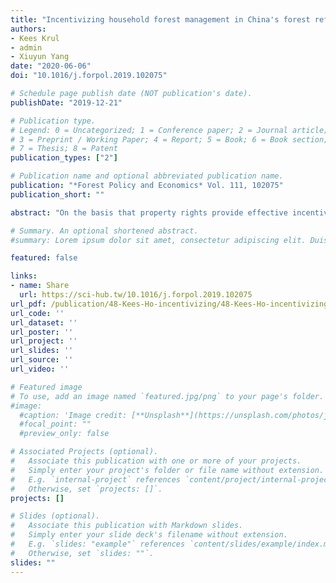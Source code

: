 ```yaml
---
title: "Incentivizing household forest management in China's forest reform: Limitations to rights-based approaches in Southwest China"
authors:
- Kees Krul
- admin
- Xiuyun Yang
date: "2020-06-06"
doi: "10.1016/j.forpol.2019.102075"

# Schedule page publish date (NOT publication's date).
publishDate: "2019-12-21"

# Publication type.
# Legend: 0 = Uncategorized; 1 = Conference paper; 2 = Journal article;
# 3 = Preprint / Working Paper; 4 = Report; 5 = Book; 6 = Book section;
# 7 = Thesis; 8 = Patent
publication_types: ["2"]

# Publication name and optional abbreviated publication name.
publication: "*Forest Policy and Economics* Vol. 111, 102075"
publication_short: ""

abstract: "On the basis that property rights provide effective incentives to their users, rights-based approaches have become well-received for purposes of improved resource management, production, and conservation. Recent reform in China's collective-owned forest sector has also been guided by a rights-based approach in generating new incentives and economic benefits for households. Forest property rights have been reconfigured into formal, private, and transferable form, and households are financially compensated for rights' attenuation. In this paper, we draw on a household survey ($N$ = 331) and a series of interviews ($N$ = 29) to empirically examine how three types of forest rights are exercised and perceived by rural households in the Wuling Mountain Area, a relatively poor and mountainous area in Southwest China. Our findings show that although the new rights arrangements are largely perceived as credible by households, the rights are rarely exercised, without tangible contributions to the intended benefits. In explaining this, we find that current economic values of household forests are low. This may suggest that rights-based approaches are unlikely to realize their intended effects if the natural resources themselves are of too little value, an oversight in conventional discussions on resource rights."

# Summary. An optional shortened abstract.
#summary: Lorem ipsum dolor sit amet, consectetur adipiscing elit. Duis posuere tellus ac convallis placerat. Proin tincidunt magna sed ex sollicitudin condimentum.

featured: false

links:
- name: Share
  url: https://sci-hub.tw/10.1016/j.forpol.2019.102075
url_pdf: /publication/48-Kees-Ho-incentivizing/48-Kees-Ho-incentivizing.pdf
url_code: ''
url_dataset: ''
url_poster: ''
url_project: ''
url_slides: ''
url_source: ''
url_video: ''

# Featured image
# To use, add an image named `featured.jpg/png` to your page's folder. 
#image:
  #caption: 'Image credit: [**Unsplash**](https://unsplash.com/photos/jdD8gXaTZsc)'
  #focal_point: ""
  #preview_only: false

# Associated Projects (optional).
#   Associate this publication with one or more of your projects.
#   Simply enter your project's folder or file name without extension.
#   E.g. `internal-project` references `content/project/internal-project/index.md`.
#   Otherwise, set `projects: []`.
projects: []

# Slides (optional).
#   Associate this publication with Markdown slides.
#   Simply enter your slide deck's filename without extension.
#   E.g. `slides: "example"` references `content/slides/example/index.md`.
#   Otherwise, set `slides: ""`.
slides: ""
---
```

